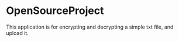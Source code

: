 # OpenSourceProject
This application is for encrypting and decrypting a simple txt file, and upload it.
